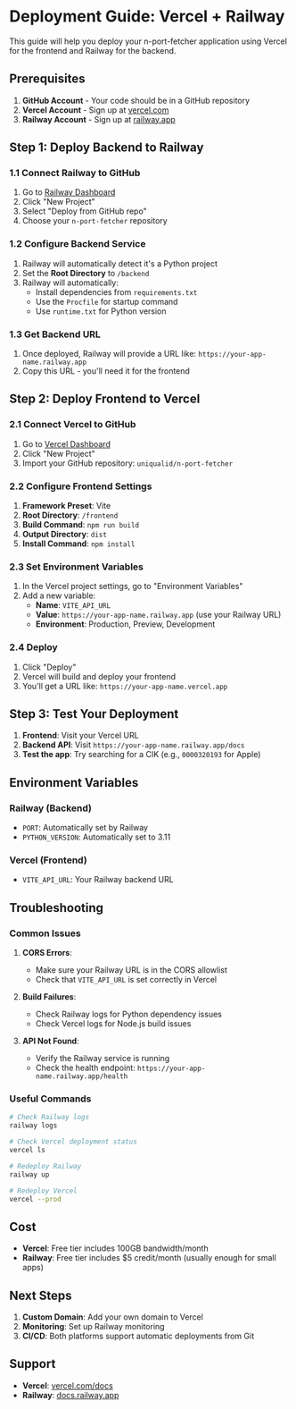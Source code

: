 # Deployment Guide: Vercel + Railway

This guide will help you deploy your n-port-fetcher application using Vercel for the frontend and Railway for the backend.

## Prerequisites

1. **GitHub Account** - Your code should be in a GitHub repository
2. **Vercel Account** - Sign up at [vercel.com](https://vercel.com)
3. **Railway Account** - Sign up at [railway.app](https://railway.app)

## Step 1: Deploy Backend to Railway

### 1.1 Connect Railway to GitHub
1. Go to [Railway Dashboard](https://railway.app/dashboard)
2. Click "New Project"
3. Select "Deploy from GitHub repo"
4. Choose your `n-port-fetcher` repository

### 1.2 Configure Backend Service
1. Railway will automatically detect it's a Python project
2. Set the **Root Directory** to `/backend`
3. Railway will automatically:
   - Install dependencies from `requirements.txt`
   - Use the `Procfile` for startup command
   - Use `runtime.txt` for Python version

### 1.3 Get Backend URL
1. Once deployed, Railway will provide a URL like: `https://your-app-name.railway.app`
2. Copy this URL - you'll need it for the frontend

## Step 2: Deploy Frontend to Vercel

### 2.1 Connect Vercel to GitHub
1. Go to [Vercel Dashboard](https://vercel.com/dashboard)
2. Click "New Project"
3. Import your GitHub repository: `uniqualid/n-port-fetcher`

### 2.2 Configure Frontend Settings
1. **Framework Preset**: Vite
2. **Root Directory**: `/frontend`
3. **Build Command**: `npm run build`
4. **Output Directory**: `dist`
5. **Install Command**: `npm install`

### 2.3 Set Environment Variables
1. In the Vercel project settings, go to "Environment Variables"
2. Add a new variable:
   - **Name**: `VITE_API_URL`
   - **Value**: `https://your-app-name.railway.app` (use your Railway URL)
   - **Environment**: Production, Preview, Development

### 2.4 Deploy
1. Click "Deploy"
2. Vercel will build and deploy your frontend
3. You'll get a URL like: `https://your-app-name.vercel.app`

## Step 3: Test Your Deployment

1. **Frontend**: Visit your Vercel URL
2. **Backend API**: Visit `https://your-app-name.railway.app/docs`
3. **Test the app**: Try searching for a CIK (e.g., `0000320193` for Apple)

## Environment Variables

### Railway (Backend)
- `PORT`: Automatically set by Railway
- `PYTHON_VERSION`: Automatically set to 3.11

### Vercel (Frontend)
- `VITE_API_URL`: Your Railway backend URL

## Troubleshooting

### Common Issues

1. **CORS Errors**:
   - Make sure your Railway URL is in the CORS allowlist
   - Check that `VITE_API_URL` is set correctly in Vercel

2. **Build Failures**:
   - Check Railway logs for Python dependency issues
   - Check Vercel logs for Node.js build issues

3. **API Not Found**:
   - Verify the Railway service is running
   - Check the health endpoint: `https://your-app-name.railway.app/health`

### Useful Commands

```bash
# Check Railway logs
railway logs

# Check Vercel deployment status
vercel ls

# Redeploy Railway
railway up

# Redeploy Vercel
vercel --prod
```

## Cost

- **Vercel**: Free tier includes 100GB bandwidth/month
- **Railway**: Free tier includes $5 credit/month (usually enough for small apps)

## Next Steps

1. **Custom Domain**: Add your own domain to Vercel
2. **Monitoring**: Set up Railway monitoring
3. **CI/CD**: Both platforms support automatic deployments from Git

## Support

- **Vercel**: [vercel.com/docs](https://vercel.com/docs)
- **Railway**: [docs.railway.app](https://docs.railway.app) 